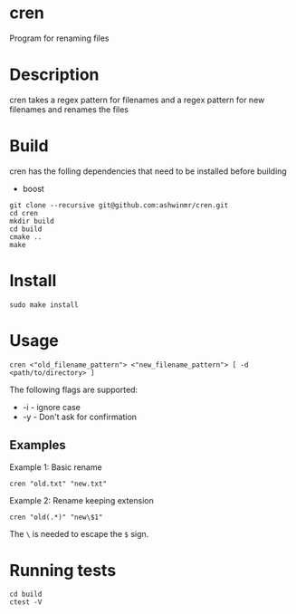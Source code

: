 # cren
Program for renaming files

# Description
cren takes a regex pattern for filenames and a regex pattern for new filenames and renames the files

# Build

cren has the folling dependencies that need to be installed before building
  - boost

```
git clone --recursive git@github.com:ashwinmr/cren.git
cd cren
mkdir build
cd build
cmake ..
make
```

# Install
```
sudo make install
```

# Usage

```
cren <"old_filename_pattern"> <"new_filename_pattern"> [ -d <path/to/directory> ]
```
The following flags are supported:
- -i - ignore case
- -y - Don't ask for confirmation

## Examples
Example 1: Basic rename
```
cren "old.txt" "new.txt"
```

Example 2: Rename keeping extension
```
cren "old(.*)" "new\$1"
```
The `\` is needed to escape the `$` sign.
# Running tests
```
cd build
ctest -V
```
